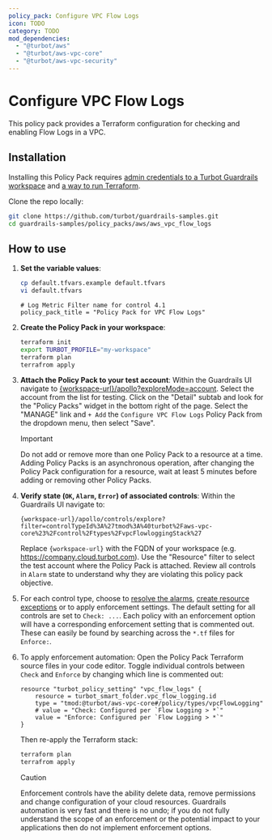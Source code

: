 ```yaml
---
policy_pack: Configure VPC Flow Logs
icon: TODO
category: TODO
mod_dependencies:
  - "@turbot/aws"
  - "@turbot/aws-vpc-core"
  - "@turbot/aws-vpc-security"
---
```


# Configure VPC Flow Logs

This policy pack provides a Terraform configuration for checking and enabling Flow Logs in a VPC.

## Installation

Installing this Policy Pack requires [admin credentials to a Turbot Guardrails workspace](https://turbot.com/guardrails/docs/guides/iam/access-keys) and [a way to run Terraform](https://turbot.com/guardrails/docs/7-minute-labs/terraform).

Clone the repo locally:

```sh
git clone https://github.com/turbot/guardrails-samples.git
cd guardrails-samples/policy_packs/aws/aws_vpc_flow_logs
```

## How to use

1. **Set the variable values**:

    ```sh
    cp default.tfvars.example default.tfvars
    vi default.tfvars
    ```

    ```hcl
    # Log Metric Filter name for control 4.1
    policy_pack_title = "Policy Pack for VPC Flow Logs"
    ```

1. **Create the Policy Pack in your workspace**:

    ```sh
    terraform init
    export TURBOT_PROFILE="my-workspace"
    terraform plan 
    terrafrom apply
    ```

1. **Attach the Policy Pack to your test account**: Within the Guardrails UI navigate to [{workspace-url}/apollo?exploreMode=account](#). Select the account from the list for testing. Click on the "Detail" subtab and look for the "Policy Packs" widget in the bottom right of the page. Select the "MANAGE" link and `+ Add` the `Configure VPC Flow Logs` Policy Pack from the dropdown menu, then select "Save".
    > [!IMPORTANT]
    > Do not add or remove more than one Policy Pack to a resource at a time. Adding Policy Packs is an asynchronous operation, after changing the Policy Pack configuration for a resource, wait at least 5 minutes before adding or removing other Policy Packs.

1. **Verify state (`OK`, `Alarm`, `Error`) of associated controls**: Within the Guardrails UI navigate to:

    ```
    {workspace-url}/apollo/controls/explore?filter=controlTypeId%3A%27tmod%3A%40turbot%2Faws-vpc-core%23%2Fcontrol%2Ftypes%2FvpcFlowloggingStack%27
    ```

    Replace `{workspace-url}` with the FQDN of your workspace (e.g. <https://company.cloud.turbot.com>). Use the "Resource" filter to select the test account where the Policy Pack is attached. Review all controls in `Alarm` state to understand why they are violating this policy pack objective.

1. For each control type, choose to [resolve the alarms](https://turbot.com/guardrails/docs/guides/quick-actions), [create resource exceptions](https://turbot.com/guardrails/docs/getting-started/activity-exceptions#manual-policy-exceptions) or to apply enforcement settings. The default setting for all controls are set to `Check: ...`. Each policy with an enforcement option will have a corresponding enforcement setting that is commented out. These can easily be found by searching across the `*.tf` files for `Enforce:`.

1. To apply enforcement automation: Open the Policy Pack Terraform source files in your code editor. Toggle individual controls between `Check` and `Enforce` by changing which line is commented out:

    ```hcl
    resource "turbot_policy_setting" "vpc_flow_logs" {
        resource = turbot_smart_folder.vpc_flow_logging.id
        type = "tmod:@turbot/aws-vpc-core#/policy/types/vpcFlowLogging"
        # value = "Check: Configured per `Flow Logging > *`"
        value = "Enforce: Configured per `Flow Logging > *`"
    }
    ```

    Then re-apply the Terraform stack:

    ```sh
    terraform plan 
    terrafrom apply
    ```

    > [!CAUTION]
    > Enforcement controls have the ability delete data, remove permissions and change configuration of your cloud resources. Guardrails automation is very fast and there is no undo; if you do not fully understand the scope of an enforcement or the potential impact to your applications then do not implement enforcement options.
